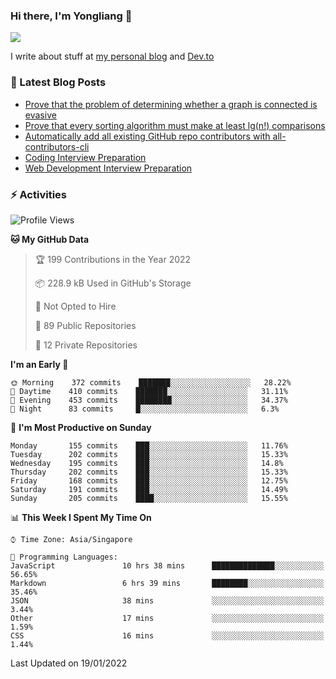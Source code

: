 ### Hi there, I'm Yongliang 👋 
<!--
**tlylt/tlylt** is a ✨ _special_ ✨ repository because its `README.md` (this file) appears on your GitHub profile.

Here are some ideas to get you started:

- 🔭 I’m currently working on ...
- 🌱 I’m currently learning ...
- 👯 I’m looking to collaborate on ...
- 🤔 I’m looking for help with ...
- 💬 Ask me about ...
- 📫 How to reach me: ...
- 😄 Pronouns: ...
- ⚡ Fun fact: ...
-->

<img
align="center"
src="https://github-readme-stats.vercel.app/api/?username=tlylt&theme=dracula"
/>

I write about stuff at [my personal blog](https://www.yongliangliu.com/) and [Dev.to](https://dev.to/tlylt)

### 📕 Latest Blog Posts

<!-- BLOG-POST-LIST:START -->
- [Prove that the problem of determining whether a graph is connected is evasive](https://www.yongliangliu.com/blog/prove-graph-check-connected-evasive/)
- [Prove that every sorting algorithm must make at least lg&lpar;n!&rpar; comparisons](https://www.yongliangliu.com/blog/prove-sorting-at-least-lgn/)
- [Automatically add all existing GitHub repo contributors with all-contributors-cli](https://www.yongliangliu.com/blog/all-contributors-cli-recognize-existing/)
- [Coding Interview Preparation](https://www.yongliangliu.com/blog/coding-interview-prep/)
- [Web Development Interview Preparation](https://www.yongliangliu.com/blog/web-dev-interview-prep/)
<!-- BLOG-POST-LIST:END -->

### ⚡ Activities
<!--START_SECTION:waka-->
![Profile Views](http://img.shields.io/badge/Profile%20Views-2-blue)

**🐱 My GitHub Data** 

> 🏆 199 Contributions in the Year 2022
 > 
> 📦 228.9 kB Used in GitHub's Storage 
 > 
> 🚫 Not Opted to Hire
 > 
> 📜 89 Public Repositories 
 > 
> 🔑 12 Private Repositories  
 > 
**I'm an Early 🐤** 

```text
🌞 Morning    372 commits    ███████░░░░░░░░░░░░░░░░░░   28.22% 
🌆 Daytime    410 commits    ███████░░░░░░░░░░░░░░░░░░   31.11% 
🌃 Evening    453 commits    ████████░░░░░░░░░░░░░░░░░   34.37% 
🌙 Night      83 commits     █░░░░░░░░░░░░░░░░░░░░░░░░   6.3%

```
📅 **I'm Most Productive on Sunday** 

```text
Monday       155 commits    ███░░░░░░░░░░░░░░░░░░░░░░   11.76% 
Tuesday      202 commits    ███░░░░░░░░░░░░░░░░░░░░░░   15.33% 
Wednesday    195 commits    ███░░░░░░░░░░░░░░░░░░░░░░   14.8% 
Thursday     202 commits    ███░░░░░░░░░░░░░░░░░░░░░░   15.33% 
Friday       168 commits    ███░░░░░░░░░░░░░░░░░░░░░░   12.75% 
Saturday     191 commits    ███░░░░░░░░░░░░░░░░░░░░░░   14.49% 
Sunday       205 commits    ████░░░░░░░░░░░░░░░░░░░░░   15.55%

```


📊 **This Week I Spent My Time On** 

```text
⌚︎ Time Zone: Asia/Singapore

💬 Programming Languages: 
JavaScript               10 hrs 38 mins      ██████████████░░░░░░░░░░░   56.65% 
Markdown                 6 hrs 39 mins       ████████░░░░░░░░░░░░░░░░░   35.46% 
JSON                     38 mins             ░░░░░░░░░░░░░░░░░░░░░░░░░   3.44% 
Other                    17 mins             ░░░░░░░░░░░░░░░░░░░░░░░░░   1.59% 
CSS                      16 mins             ░░░░░░░░░░░░░░░░░░░░░░░░░   1.44%

```


 Last Updated on 19/01/2022
<!--END_SECTION:waka-->